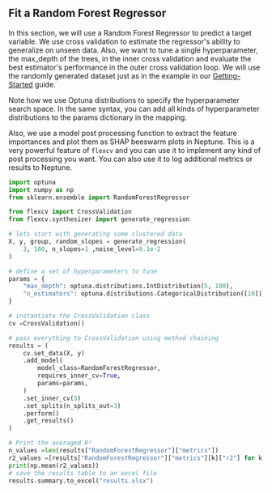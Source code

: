 ## Fit a Random Forest Regressor

In this section, we will use a Random Forest Regressor to predict a target variable. We use cross validation to estimate the regressor's ability to generalize on unseen data. Also, we want to tune a single hyperparameter, the max_depth of the trees, in the inner cross validation and evaluate the best estimator's performance in the outer cross validation loop. We will use the randomly generated dataset just as in the example in our [Getting-Started](getting-started.md) guide.

Note how we use Optuna distributions to specify the hyperparameter search space. In the same syntax, you can add all kinds of hyperparameter distributions to the params dictionary in the mapping.

Also, we use a model post processing function to extract the feature importances and plot them as SHAP beeswarm plots in Neptune. This is a very powerful feature of `flexcv` and you can use it to implement any kind of post processing you want. You can also use it to log additional metrics or results to Neptune.

```python
import optuna
import numpy as np
from sklearn.ensemble import RandomForestRegressor

from flexcv import CrossValidation
from flexcv.synthesizer import generate_regression

# lets start with generating some clustered data
X, y, group, random_slopes = generate_regression(
    3, 100, n_slopes=1 ,noise_level=9.1e-2
)

# define a set of hyperparameters to tune
params = {
    "max_depth": optuna.distributions.IntDistribution(5, 100),
    "n_estimators": optuna.distributions.CategoricalDistribution([10]),
}

# instantiate the CrossValidation class
cv =CrossValidation()

# pass everything to CrossValidation using method chaining
results = (
    cv.set_data(X, y)
    .add_model(
        model_class=RandomForestRegressor,
        requires_inner_cv=True,
        params=params,
    )
    .set_inner_cv(3)
    .set_splits(n_splits_out=3)
    .perform()
    .get_results()
)

# Print the averaged R²
n_values =len(results["RandomForestRegressor"]["metrics"])
r2_values =[results["RandomForestRegressor"]["metrics"][k]["r2"] for k in range(n_values)]
print(np.mean(r2_values))
# save the results table to an excel file
results.summary.to_excel("results.xlsx")

```
